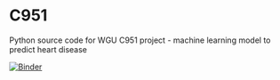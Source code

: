 # C951
Python source code for WGU C951 project - machine learning model to predict heart disease

[![Binder](https://mybinder.org/badge_logo.svg)](https://mybinder.org/v2/gh/jridd53/C951/HEAD)
